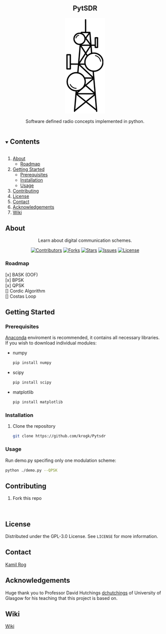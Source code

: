 <h2 align="center">PytSDR</h2>  
<p align="center">
  <a href="https://github.com/krogk/Pytsdr">
    <img src="media/images/logo.png" alt="Logo" >
  </a>
  
  <p align="center">
  Software defined radio concepts implemented in python.
</div>

<!-- TOC -->
<details open="open">
  <summary><h2 style="display: inline-block">Contents</h2></summary>
  <ol>
    <li>
      <a href="#about">About</a>
      <ul>
        <li><a href="#roadmap">Roadmap</a></li>
      </ul>
    </li>
    <li>
      <a href="#getting-started">Getting Started</a>
      <ul>
        <li><a href="#prerequisites">Prerequisites</a></li>
        <li><a href="#installation">Installation</a></li>
        <li><a href="#usage">Usage</a></li>
      </ul>
    </li>
    <li><a href="#contributing">Contributing</a></li>
    <li><a href="#license">License</a></li>
    <li><a href="#contact">Contact</a></li>
    <li><a href="#acknowledgements">Acknowledgements</a></li>
    <li><a href="#wiki">Wiki</a></li>
  </ol>
</details>

<!-- Project descirption -->
## About

<div align="center">

Learn about digital communication schemes. 

[![Contributors](https://img.shields.io/github/contributors/krogk/Pytsdr.svg?style=for-the-badge)](https://github.com/krogk/Pytsdr/graphs/contributors)
[![Forks](https://img.shields.io/github/forks/krogk/Pytsdr.svg?style=for-the-badge)](https://github.com/krogk/Pytsdr/network/members)
[![Stars](https://img.shields.io/github/stars/krogk/Pytsdr.svg?style=for-the-badge)](https://github.com/krogk/Pytsdr/stargazers)
[![Issues](https://img.shields.io/github/issues/krogk/Pytsdr.svg?style=for-the-badge)](https://github.com/krogk/Pytsdr/issues)
[![License](https://img.shields.io/github/license/krogk/Pytsdr.svg?style=for-the-badge)](https://github.com/krogk/Pytsdr/blob/main/LICENSE)

</div>


### Roadmap

[x] BASK (OOF)
<br />
[x] BPSK
<br />
[x] QPSK
<br />
[] Cordic Algorithm
<br />
[] Costas Loop
<br />

<!-- Getting Started -->
## Getting Started

### Prerequisites

[Anaconda](https://www.anaconda.com/) enviroment is recommended, it contains all necessary libraries.
<br />
If you wish to download individual modules:

* numpy
  ```sh
  pip install numpy
  ```
  
* scipy
  ```sh
  pip install scipy
  ```
  
* matplotlib
  ```sh
  pip install matplotlib
  ```
  
### Installation

1. Clone the repository
   ```sh
   git clone https://github.com/krogk/Pytsdr
   ```

<!-- Usage -->
### Usage

Run demo.py specifing only one modulation scheme:
  ```sh
  python ./demo.py --QPSK
  ```

<!-- Contributing -->
## Contributing

1. Fork this repo
<br />


<!-- License -->
## License

Distributed under the GPL-3.0 License. See `LICENSE` for more information.


<!-- Contact Info -->
## Contact

[Kamil Rog](https://github.com/krogk)

## Acknowledgements

Huge thank you to Professor David Hutchings [dchutchings](https://github.com/dchutchings) of University of Glasgow for his teaching that this project is based on. 

<!-- AgroPi Wiki -->
## Wiki

[Wiki]()
